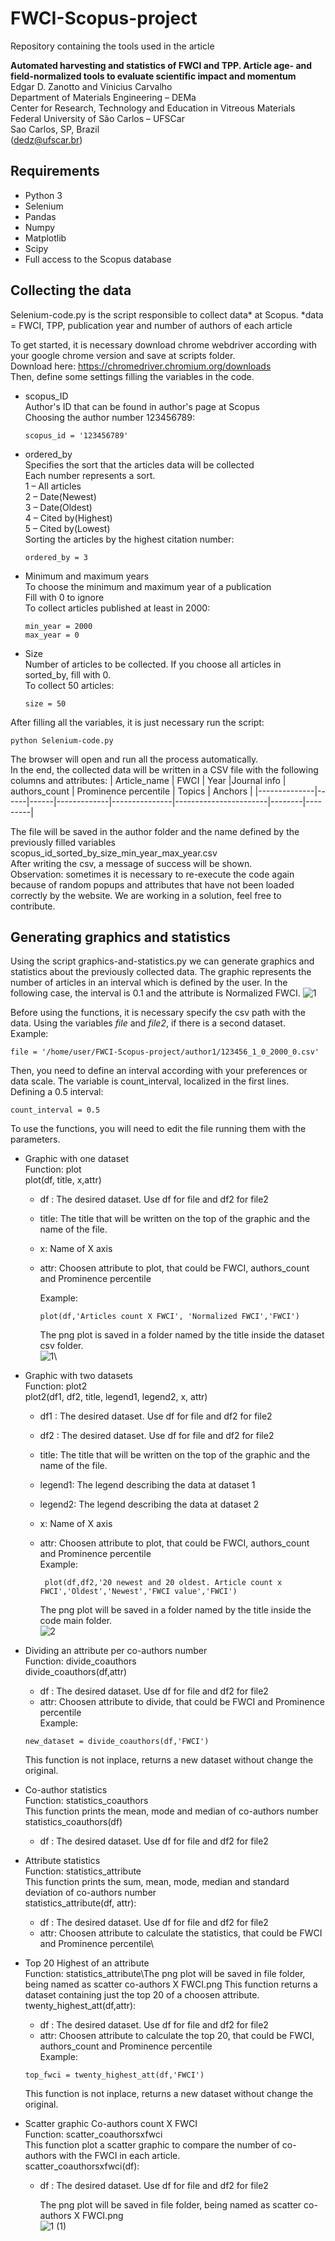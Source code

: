 # FWCI-Scopus-project

Repository containing the tools used in the article 

**Automated harvesting and statistics of FWCI and TPP. Article age- and field-normalized tools to evaluate scientific impact and momentum**\
Edgar D. Zanotto and Vinicius Carvalho\
Department of Materials Engineering – DEMa\
Center for Research, Technology and Education in Vitreous Materials\
Federal University of São Carlos – UFSCar\
Sao Carlos, SP, Brazil\
(dedz@ufscar.br)


## Requirements
* Python 3
* Selenium 
* Pandas
* Numpy
* Matplotlib
* Scipy
* Full access to the Scopus database


## Collecting the data
Selenium-code.py is the script responsible to collect data* at Scopus.
*data = FWCI, TPP, publication year and number of authors of each article

To get started, it is necessary download chrome webdriver according with your google chrome version and save at scripts folder.\
Download here: https://chromedriver.chromium.org/downloads \
Then, define some settings filling the variables in the code.

 * scopus_ID\
      Author's ID that can be found in author's page at Scopus\
      Choosing the author number 123456789:
      ```
      scopus_id = '123456789'
      ```
  * ordered_by\
      Specifies the sort that the articles data will be collected\
      Each number represents a sort.\
      1 – All articles\
      2 – Date(Newest)\
      3 – Date(Oldest)\
      4 – Cited by(Highest)\
      5 – Cited by(Lowest)\
      Sorting the articles by the highest citation number:
      ```
      ordered_by = 3
      ```
  * Minimum and maximum years\
      To choose the minimum and maximum year of a publication\
      Fill with 0 to ignore\
      To collect articles published at least in 2000: 
      ```
      min_year = 2000  
      max_year = 0
      ```
   * Size\
      Number of articles to be collected.
      If you choose all articles in sorted_by, fill with 0.\
      To collect 50 articles: 
      ```
      size = 50
      ```
After filling all the variables, it is just necessary run the script:
```
python Selenium-code.py
```
The browser will open and run all the process automatically. \
In the end, the collected data will be written in a CSV file with the following columns and attributes:
| Article_name | FWCI | Year |Journal info | authors_count | Prominence percentile | Topics | Anchors |
|--------------|------|------|-------------|---------------|-----------------------|--------|---------|

The file will be saved in the author folder and the name defined by the previously filled variables\
scopus_id_sorted_by_size_min_year_max_year.csv\
After writing the csv, a message of success will be shown.\
Observation: sometimes it is necessary to re-execute the code again because of random popups and attributes that have not been loaded correctly by the website. We are working in a solution, feel free to contribute.

## Generating graphics and statistics
Using the script graphics-and-statistics.py we can generate graphics and statistics about the previously collected data.
The graphic represents the number of articles in an interval which is defined by the user. In the following case, the interval is 0.1 and the attribute is Normalized FWCI.
![1](https://user-images.githubusercontent.com/32166287/78833422-3bf95100-79c3-11ea-9730-ab497e3aac2d.png)

Before using the functions, it is necessary specify the csv path with the data. Using the variables _file_ and _file2_, if there is a second dataset.
Example:
```
file = '/home/user/FWCI-Scopus-project/author1/123456_1_0_2000_0.csv'
```
Then, you need to define an interval according with your preferences or data scale. The variable is count_interval, localized in the first lines.\
Defining a 0.5 interval:
```
count_interval = 0.5
```
To use the functions, you will need to edit the file running them with the parameters.

* Graphic with one dataset\
      Function: plot\
      plot(df, title, x,attr)
  * df : The desired dataset. Use df for file and df2 for file2
  * title: The title that will be written on the top of the graphic and the name of the file.
  * x: Name of X axis
  * attr: Choosen attribute to plot, that could be FWCI, authors_count and Prominence percentile
  
      Example:
     ```
     plot(df,'Articles count X FWCI', 'Normalized FWCI','FWCI')
     ```
       The png plot is saved in a folder named by the title inside the dataset csv folder.\
           ![1](https://user-images.githubusercontent.com/32166287/78833422-3bf95100-79c3-11ea-9730-ab497e3aac2d.png)\
 * Graphic with two datasets\
      Function: plot2\
      plot2(df1, df2, title, legend1, legend2, x, attr)
   * df1 : The desired dataset. Use df for file and df2 for file2
   * df2 : The desired dataset. Use df for file and df2 for file2
   * title: The title that will be written on the top of the graphic and the name of the file.
   * legend1: The legend describing the data at dataset 1
   * legend2: The legend describing the data at dataset 2
   * x: Name of X axis
   * attr: Choosen attribute to plot, that could be FWCI, authors_count and Prominence percentile\
        Example:
        ```
         plot(df,df2,'20 newest and 20 oldest. Article count x FWCI','Oldest','Newest','FWCI value','FWCI')
        ```
        
       The png plot will be saved in a folder named by the title inside the code main folder.\
       ![2](https://user-images.githubusercontent.com/32166287/78835128-06099c00-79c6-11ea-837b-704d9f7675a3.png)
           
  * Dividing an attribute per co-authors number\
      Function: divide_coauthors\
      divide_coauthors(df,attr)
    * df : The desired dataset. Use df for file and df2 for file2
    * attr: Choosen attribute to divide, that could be FWCI and Prominence percentile\
    Example:
    ```
    new_dataset = divide_coauthors(df,'FWCI')
    ```
    This function is not inplace, returns a new dataset without change the original.
      
  * Co-author statistics\
      Function: statistics_coauthors\
      This function prints the mean, mode and median of co-authors number\
      statistics_coauthors(df)
    *  df : The desired dataset. Use df for file and df2 for file2
            
   * Attribute statistics\
      Function: statistics_attribute\
      This function prints the sum, mean, mode, median and standard deviation of co-authors number\
      statistics_attribute(df, attr):
     * df : The desired dataset. Use df for file and df2 for file2
     * attr: Choosen attribute to calculate the statistics, that could be FWCI and Prominence percentile\
            
   * Top 20 Highest of an attribute\
      Function: statistics_attribute\The png plot will be saved in file folder, being named as scatter co-authors X FWCI.png
      This function returns a dataset containing just the top 20 of a choosen attribute.\
      twenty_highest_att(df,attr):
     * df : The desired dataset. Use df for file and df2 for file2
     * attr: Choosen attribute to calculate the top 20, that could be FWCI, authors_count and Prominence percentile\
      Example:
      ```
      top_fwci = twenty_highest_att(df,'FWCI')
      ```
      This function is not inplace, returns a new dataset without change the original.
      
   * Scatter graphic Co-authors count X FWCI\
       Function: scatter_coauthorsxfwci\
       This function plot a scatter graphic to compare the number of co-authors with the FWCI in each article.\
       scatter_coauthorsxfwci(df):
     * df : The desired dataset. Use df for file and df2 for file2
       
       The png plot will be saved in file folder, being named as scatter co-authors X FWCI.png\
       ![1 (1)](https://user-images.githubusercontent.com/32166287/78920771-4a4e7800-7a6a-11ea-898c-069988fa2a81.png)

       
